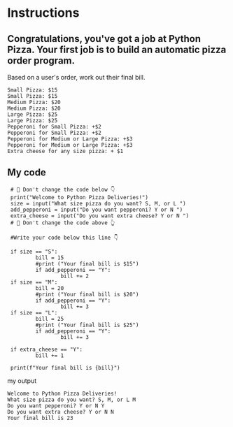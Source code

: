 # Instructions
## Congratulations, you've got a job at Python Pizza. Your first job is to build an automatic pizza order program.

Based on a user's order, work out their final bill.

    Small Pizza: $15
    Small Pizza: $15
    Medium Pizza: $20
    Medium Pizza: $20
    Large Pizza: $25
    Large Pizza: $25
    Pepperoni for Small Pizza: +$2
    Pepperoni for Small Pizza: +$2
    Pepperoni for Medium or Large Pizza: +$3
    Pepperoni for Medium or Large Pizza: +$3
    Extra cheese for any size pizza: + $1
 
 
 ## My code
 
     # 🚨 Don't change the code below 👇
     print("Welcome to Python Pizza Deliveries!")
     size = input("What size pizza do you want? S, M, or L ")
     add_pepperoni = input("Do you want pepperoni? Y or N ")
     extra_cheese = input("Do you want extra cheese? Y or N ")
     # 🚨 Don't change the code above 👆

     #Write your code below this line 👇

     if size == "S":
             bill = 15
             #print ("Your final bill is $15")
             if add_pepperoni == "Y":
                     bill += 2
     if size == "M":
             bill = 20
             #print ("Your final bill is $20")
             if add_pepperoni == "Y":
                     bill += 3
     if size == "L":
             bill = 25
             #print ("Your final bill is $25")
             if add_pepperoni == "Y":
                     bill += 3

     if extra_cheese == "Y":
             bill += 1

     print(f"Your final bill is {bill}")
     
my output

    Welcome to Python Pizza Deliveries!
    What size pizza do you want? S, M, or L M
    Do you want pepperoni? Y or N Y
    Do you want extra cheese? Y or N N
    Your final bill is 23
